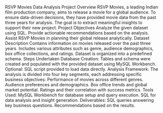 RSVP Movies Data Analysis Project
Overview
RSVP Movies, a leading Indian film production company, aims to release a movie for a global audience. To ensure data-driven decisions, they have provided movie data from the past three years for analysis. The goal is to extract meaningful insights to support their new project.
Project Objectives
Analyze the given dataset using SQL.
Provide actionable recommendations based on the analysis.
Assist RSVP Movies in planning their global release analytically.
Dataset Description
Contains information on movies released over the past three years.
Includes various attributes such as genre, audience demographics, box office collections, and ratings.
Dataset is organized into a predefined schema.
Steps Undertaken
Database Creation:
Tables and schema were created and populated with the provided dataset using MySQL Workbench.
Optional: SQL script provided to load data directly.
Analysis Framework:
The analysis is divided into four key segments, each addressing specific business objectives:
Performance of movies across different genres.
Audience preferences and demographics.
Box office trends and global market potential.
Ratings and their correlation with success metrics.
Tools Used:
MySQL Workbench for database setup and query execution.
SQL for data analysis and insight generation.
Deliverables:
SQL queries answering key business questions.
Recommendations based on the results.
